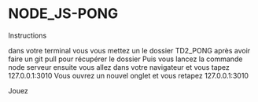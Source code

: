 # NODE_JS-PONG

Instructions

dans votre terminal vous vous  mettez un le dossier TD2_PONG après avoir faire un git pull pour récupérer le dossier
Puis vous lancez la commande node serveur
ensuite vous allez dans votre navigateur et vous tapez 127.0.0.1:3010
Vous ouvrez un nouvel onglet et vous retapez 127.0.0.1:3010

Jouez
